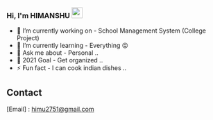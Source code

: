 ### Hi, I'm HIMANSHU <img src="https://media.giphy.com/media/hvRJCLFzcasrR4ia7z/giphy.gif" width="25px">

- 🔭 I’m currently working on - School Management System (College Project)
- 🌱 I’m currently learning - Everything 😝
- 💬 Ask me about - Personal ..
- 🥅 2021 Goal - Get organized ..
- ⚡ Fun fact - I can cook indian dishes  ..

## Contact

[website]: https://leftovers.ml

[Email] : himu2751@gmail.com
